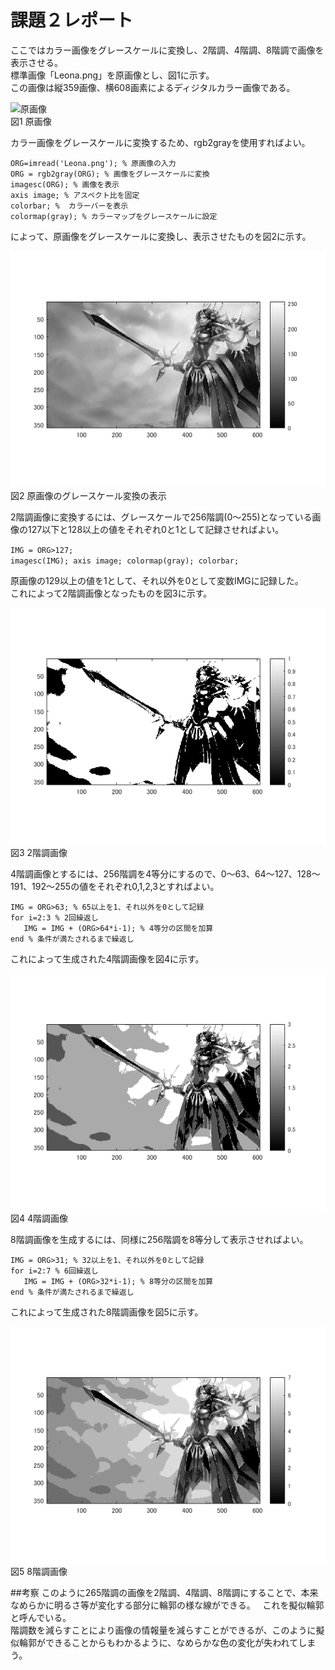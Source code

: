 # 課題２レポート

ここではカラー画像をグレースケールに変換し、2階調、4階調、8階調で画像を表示させる。  
標準画像「Leona.png」を原画像とし、図1に示す。  
この画像は縦359画像、横608画素によるディジタルカラー画像である。

![原画像]()  
図1 原画像

カラー画像をグレースケールに変換するため、rgb2grayを使用すればよい。

`ORG=imread('Leona.png'); % 原画像の入力`  
`ORG = rgb2gray(ORG); % 画像をグレースケールに変換`  
`imagesc(ORG); % 画像を表示`  
`axis image; % アスペクト比を固定`  
`colorbar; %  カラーバーを表示`  
`colormap(gray); % カラーマップをグレースケールに設定`  

によって、原画像をグレースケールに変換し、表示させたものを図2に示す。

![グレースケール](https://github.com/NKtoho/Image_Processing/blob/master/%E8%AA%B2%E9%A1%8C2/%E7%94%BB%E5%83%8F/%E3%83%A2%E3%83%8E%E3%82%AF%E3%83%AD%E7%94%BB%E5%83%8F.png?raw=true)  
図2 原画像のグレースケール変換の表示

2階調画像に変換するには、グレースケールで256階調(0～255)となっている画像の127以下と128以上の値をそれぞれ0と1として記録させればよい。

`IMG = ORG>127;`  
`imagesc(IMG); axis image; colormap(gray); colorbar; `  

原画像の129以上の値を1として、それ以外を0として変数IMGに記録した。  
これによって2階調画像となったものを図3に示す。

![2階調画像](https://github.com/NKtoho/Image_Processing/blob/master/%E8%AA%B2%E9%A1%8C2/%E7%94%BB%E5%83%8F/2%E9%9A%8E%E8%AA%BF%E7%94%BB%E5%83%8F.png?raw=true)  
図3 2階調画像

4階調画像とするには、256階調を4等分にするので、0～63、64～127、128～191、192～255の値をそれぞれ0,1,2,3とすればよい。

`IMG = ORG>63; % 65以上を1、それ以外を0として記録`  
`for i=2:3 % 2回繰返し`  
`   IMG = IMG + (ORG>64*i-1); % 4等分の区間を加算`  
`end % 条件が満たされるまで繰返し`  

これによって生成された4階調画像を図4に示す。

![4階調画像](https://github.com/NKtoho/Image_Processing/blob/master/%E8%AA%B2%E9%A1%8C2/%E7%94%BB%E5%83%8F/4%E9%9A%8E%E8%AA%BF%E7%94%BB%E5%83%8F.png?raw=true)  
図4 4階調画像

8階調画像を生成するには、同様に256階調を8等分して表示させればよい。

`IMG = ORG>31; % 32以上を1、それ以外を0として記録`  
`for i=2:7 % 6回繰返し`  
`   IMG = IMG + (ORG>32*i-1); % 8等分の区間を加算`  
`end % 条件が満たされるまで繰返し`  

これによって生成された8階調画像を図5に示す。

![8階調画像](https://github.com/NKtoho/Image_Processing/blob/master/%E8%AA%B2%E9%A1%8C2/%E7%94%BB%E5%83%8F/8%E9%9A%8E%E8%AA%BF%E7%94%BB%E5%83%8F.png?raw=true)  
図5 8階調画像

##考察
このように265階調の画像を2階調、4階調、8階調にすることで、本来なめらかに明るさ等が変化する部分に輪郭の様な線ができる。  
これを擬似輪郭と呼んでいる。  
階調数を減らすことにより画像の情報量を減らすことができるが、このように擬似輪郭ができることからもわかるように、なめらかな色の変化が失われてしまう。

